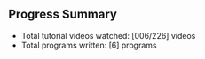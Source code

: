 ## Progress Summary

- Total tutorial videos watched: [006/226] videos
- Total programs written: [6] programs

